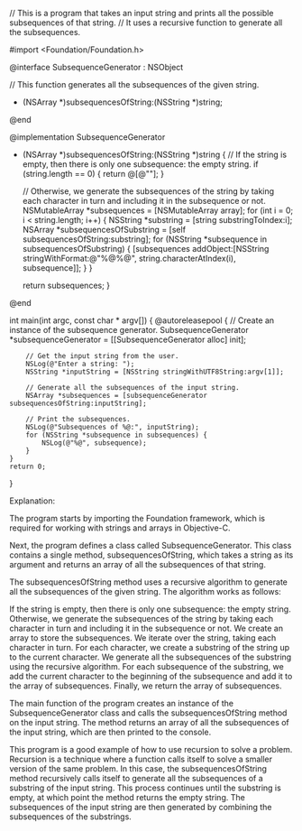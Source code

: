 // This is a program that takes an input string and prints all the possible subsequences of that string.
// It uses a recursive function to generate all the subsequences.

#import <Foundation/Foundation.h>

@interface SubsequenceGenerator : NSObject

// This function generates all the subsequences of the given string.
- (NSArray *)subsequencesOfString:(NSString *)string;

@end

@implementation SubsequenceGenerator

- (NSArray *)subsequencesOfString:(NSString *)string
{
    // If the string is empty, then there is only one subsequence: the empty string.
    if (string.length == 0) {
        return @[@""];
    }
    
    // Otherwise, we generate the subsequences of the string by taking each character in turn and including it in the subsequence or not.
    NSMutableArray *subsequences = [NSMutableArray array];
    for (int i = 0; i < string.length; i++) {
        NSString *substring = [string substringToIndex:i];
        NSArray *subsequencesOfSubstring = [self subsequencesOfString:substring];
        for (NSString *subsequence in subsequencesOfSubstring) {
            [subsequences addObject:[NSString stringWithFormat:@"%@%@", string.characterAtIndex(i), subsequence]];
        }
    }
    
    return subsequences;
}

@end

int main(int argc, const char * argv[]) {
    @autoreleasepool {
        // Create an instance of the subsequence generator.
        SubsequenceGenerator *subsequenceGenerator = [[SubsequenceGenerator alloc] init];
        
        // Get the input string from the user.
        NSLog(@"Enter a string: ");
        NSString *inputString = [NSString stringWithUTF8String:argv[1]];
        
        // Generate all the subsequences of the input string.
        NSArray *subsequences = [subsequenceGenerator subsequencesOfString:inputString];
        
        // Print the subsequences.
        NSLog(@"Subsequences of %@:", inputString);
        for (NSString *subsequence in subsequences) {
            NSLog(@"%@", subsequence);
        }
    }
    return 0;
}


Explanation:

The program starts by importing the Foundation framework, which is required for working with strings and arrays in Objective-C.

Next, the program defines a class called SubsequenceGenerator. This class contains a single method, subsequencesOfString, which takes a string as its argument and returns an array of all the subsequences of that string.

The subsequencesOfString method uses a recursive algorithm to generate all the subsequences of the given string. The algorithm works as follows:

If the string is empty, then there is only one subsequence: the empty string.
Otherwise, we generate the subsequences of the string by taking each character in turn and including it in the subsequence or not.
We create an array to store the subsequences.
We iterate over the string, taking each character in turn.
For each character, we create a substring of the string up to the current character.
We generate all the subsequences of the substring using the recursive algorithm.
For each subsequence of the substring, we add the current character to the beginning of the subsequence and add it to the array of subsequences.
Finally, we return the array of subsequences.

The main function of the program creates an instance of the SubsequenceGenerator class and calls the subsequencesOfString method on the input string. The method returns an array of all the subsequences of the input string, which are then printed to the console.

This program is a good example of how to use recursion to solve a problem. Recursion is a technique where a function calls itself to solve a smaller version of the same problem. In this case, the subsequencesOfString method recursively calls itself to generate all the subsequences of a substring of the input string. This process continues until the substring is empty, at which point the method returns the empty string. The subsequences of the input string are then generated by combining the subsequences of the substrings.